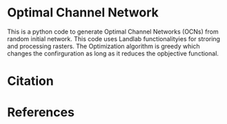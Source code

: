 # Optimal Channel Network
This is a python code to generate Optimal Channel Networks (OCNs) from random initial network. This code uses Landlab functionalityies for stroring and processing rasters. The Optimization algorithm is greedy which changes the confirguration as long as it reduces the opbjective functional. 

# Citation

# References

